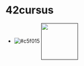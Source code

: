 # 42cursus
- ![#c5f015](https://via.placeholder.com/15/c5f015/c5f015.png)
<a href="" target="blank"><img align="center" src="https://www.google.com/url?sa=i&url=https%3A%2F%2Fwww.42adel.org.au%2F&psig=AOvVaw2CjezsERGsuK-JRZxLEV-a&ust=1695328932238000&source=images&cd=vfe&opi=89978449&ved=0CBAQjRxqFwoTCMiV2ciGuoEDFQAAAAAdAAAAABAE)https://www.google.com/url?sa=i&url=https%3A%2F%2Fwww.42adel.org.au%2F&psig=AOvVaw2CjezsERGsuK-JRZxLEV-a&ust=1695328932238000&source=images&cd=vfe&opi=89978449&ved=0CBAQjRxqFwoTCMiV2ciGuoEDFQAAAAAdAAAAABAE" height="100" /></a>
